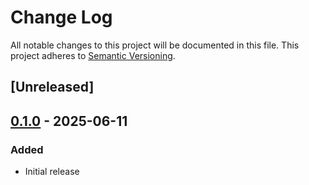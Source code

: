 # Change Log
All notable changes to this project will be documented in this file.
This project adheres to [Semantic Versioning](http://semver.org/).

## [Unreleased]

## [0.1.0] - 2025-06-11
### Added
- Initial release

[0.1.0]: https://github.com/ManageIQ/nutanix_volumes-sdk-ruby/tree/v0.1.0
